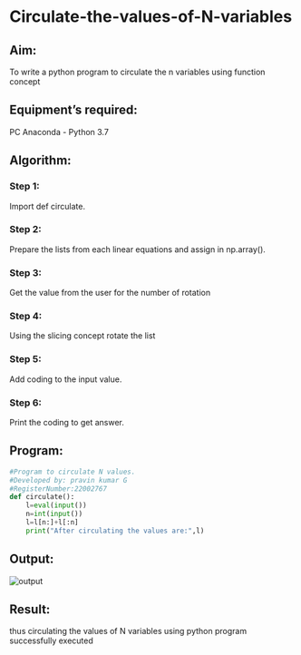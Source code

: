 # Circulate-the-values-of-N-variables
## Aim:
To write a python program to circulate the n variables using function concept
## Equipment’s required:
PC
Anaconda - Python 3.7
## Algorithm: 
### Step 1: 
Import def circulate.
### Step 2:
Prepare the lists from each linear equations and assign in np.array(). 
### Step 3: 
Get the value from the user for the number of rotation
### Step 4: 
Using the slicing concept rotate the list

### Step 5:
Add coding to the input value. 
### Step 6: 
Print the coding to get answer.
## Program:
```python 
#Program to circulate N values.
#Developed by: pravin kumar G
#RegisterNumber:22002767
def circulate():
    l=eval(input())
    n=int(input())
    l=l[n:]+l[:n]
    print("After circulating the values are:",l)
```    

## Output:
![output](/circulate.png.png)

## Result:
thus circulating the values of N variables using python program successfully executed
